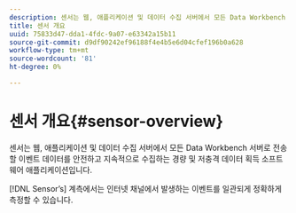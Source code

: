 ```yaml
---
description: 센서는 웹, 애플리케이션 및 데이터 수집 서버에서 모든 Data Workbench 서버로 전송할 이벤트 데이터를 안전하고 지속적으로 수집하는 경량 및 저충격 데이터 획득 소프트웨어 애플리케이션입니다.
title: 센서 개요
uuid: 75833d47-dda1-4fdc-9a07-e63342a15b11
source-git-commit: d9df90242ef96188f4e4b5e6d04cfef196b0a628
workflow-type: tm+mt
source-wordcount: '81'
ht-degree: 0%

---
```



# 센서 개요{#sensor-overview}

센서는 웹, 애플리케이션 및 데이터 수집 서버에서 모든 Data Workbench 서버로 전송할 이벤트 데이터를 안전하고 지속적으로 수집하는 경량 및 저충격 데이터 획득 소프트웨어 애플리케이션입니다.

[!DNL Sensor’s] 계측에서는 인터넷 채널에서 발생하는 이벤트를 일관되게 정확하게 측정할 수 있습니다.
